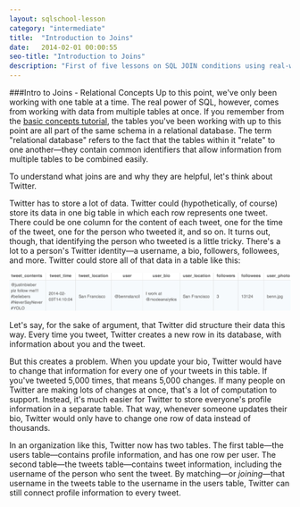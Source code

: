 ```yaml
---
layout: sqlschool-lesson
category: "intermediate"
title:  "Introduction to Joins"
date:   2014-02-01 00:00:55
seo-title: "Introduction to Joins"
description: "First of five lessons on SQL JOIN conditions using real-world examples. Free, interactive SQL tutorials to develop your data analysis skills."
---
```


###Intro to Joins - Relational Concepts
Up to this point, we've only been working with one table at a time. The real power of SQL, however, comes from working with data from multiple tables at once. If you remember from the [basic concepts tutorial](/the-basics/basic-concepts.html), the tables you've been working with up to this point are all part of the same schema in a relational database. The term "relational database" refers to the fact that the tables within it "relate" to one another&mdash;they contain common identifiers that allow information from multiple tables to be combined easily.

To understand what joins are and why they are helpful, let's think about Twitter.

Twitter has to store a lot of data. Twitter could (hypothetically, of course) store its data in one big table in which each row represents one tweet. There could be one column for the content of each tweet, one for the time of the tweet, one for the person who tweeted it, and so on. It turns out, though, that identifying the person who tweeted is a little tricky. There's a lot to a person's Twitter identity&mdash;a username, a bio, followers, followees, and more. Twitter could store all of that data in a table like this:

![sample Twitter table](/images/intermediate/tweet-table.png)

Let's say, for the sake of argument, that Twitter did structure their data this way. Every time you tweet, Twitter creates a new row in its database, with information about you and the tweet. 

But this creates a problem. When you update your bio, Twitter would have to change that information for every one of your tweets in this table. If you've tweeted 5,000 times, that means 5,000 changes. If many people on Twitter are making lots of changes at once, that's a lot of computation to support. Instead, it's much easier for Twitter to store everyone's profile information in a separate table. That way, whenever someone updates their bio, Twitter would only have to change one row of data instead of thousands.

In an organization like this, Twitter now has two tables. The first table&mdash;the users table&mdash;contains profile information, and has one row per user. The second table&mdash;the tweets table&mdash;contains tweet information, including the username of the person who sent the tweet. By matching&mdash;or *joining*&mdash;that username in the tweets table to the username in the users table, Twitter can still connect profile information to every tweet.